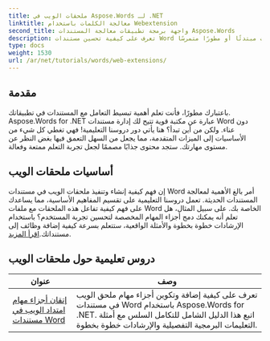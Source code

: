 ```yaml
---
title: ملحقات الويب في Aspose.Words لـ .NET
linktitle: معالجة الكلمات باستخدام Webextension
second_title: واجهة برمجة تطبيقات معالجة المستندات Aspose.Words
description: تعرف على كيفية تحسين مستندات Word الخاصة بك من خلال الوظائف الإضافية القوية المستندة إلى الويب، والتي تتيح وظائف ديناميكية. سواء كنت مبتدئًا أو مطورًا متمرسًا.
type: docs
weight: 1530
url: /ar/net/tutorials/words/web-extensions/
---
```

## مقدمة

باعتبارك مطورًا، فأنت تعلم أهمية تبسيط التعامل مع المستندات في تطبيقاتك. Aspose.Words for .NET عبارة عن مكتبة قوية تتيح لك إدارة مستندات Word دون عناء. ولكن من أين تبدأ؟ هنا يأتي دور دروسنا التعليمية! فهي تغطي كل شيء من الأساسيات إلى الميزات المتقدمة، مما يجعل من السهل التعمق فيها بغض النظر عن مستوى مهارتك. ستجد محتوى جذابًا مصممًا لجعل تجربة التعلم ممتعة وفعالة.

## أساسيات ملحقات الويب

 إن فهم كيفية إنشاء وتنفيذ ملحقات الويب في مستندات Word أمر بالغ الأهمية لمعالجة المستندات الحديثة. تعمل دروسنا التعليمية على تقسيم المفاهيم الأساسية، مما يساعدك على فهم كيفية تفاعل هذه الملحقات مع ملفات Word الخاصة بك. على سبيل المثال، هل تعلم أنه يمكنك دمج أجزاء المهام المخصصة لتحسين تجربة المستخدم؟ باستخدام الإرشادات خطوة بخطوة والأمثلة الواقعية، ستتعلم بسرعة كيفية إضافة وظائف إلى مستنداتك.[اقرأ المزيد](./mastering-web-extension-task-panes/).

## دروس تعليمية حول ملحقات الويب
| عنوان | وصف |
| --- | --- |
| [إتقان أجزاء مهام امتداد الويب في مستندات Word](./mastering-web-extension-task-panes/) | تعرف على كيفية إضافة وتكوين أجزاء مهام ملحق الويب في مستندات Word باستخدام Aspose.Words for .NET. اتبع هذا الدليل الشامل للتكامل السلس مع أمثلة التعليمات البرمجية التفصيلية والإرشادات خطوة بخطوة.|